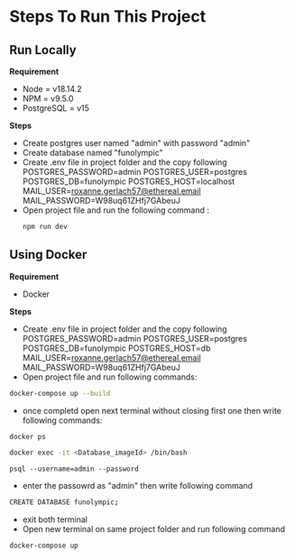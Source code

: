 # Steps To Run This Project

## Run Locally

**Requirement**

- Node = v18.14.2
- NPM = v9.5.0
- PostgreSQL = v15

**Steps**

- Create postgres user named "admin" with password "admin"
- Create database named "funolympic"
- Create .env file in project folder and the copy following
  POSTGRES_PASSWORD=admin
  POSTGRES_USER=postgres
  POSTGRES_DB=funolympic
  POSTGRES_HOST=localhost
  MAIL_USER=roxanne.gerlach57@ethereal.email
  MAIL_PASSWORD=W98uq61ZHfj7GAbeuJ
- Open project file and run the following command :
  ```sh
  npm run dev
  ```

## Using Docker

**Requirement**

- Docker

**Steps**

- Create .env file in project folder and the copy following
  POSTGRES_PASSWORD=admin
  POSTGRES_USER=postgres
  POSTGRES_DB=funolympic
  POSTGRES_HOST=db
  MAIL_USER=roxanne.gerlach57@ethereal.email
  MAIL_PASSWORD=W98uq61ZHfj7GAbeuJ
- Open project file and run following commands:

```sh
docker-compose up --build
```

- once completd open next terminal without closing first one then write following commands:

```sh
docker ps
```

```sh
docker exec -it <Database_imageId> /bin/bash
```

```
psql --username=admin --password
```

- enter the passowrd as "admin" then write following command

```sh
CREATE DATABASE funolympic;
```

- exit both terminal
- Open new terminal on same project folder and run following command

```sh
docker-compose up
```
